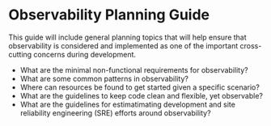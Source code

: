 # Observability Planning Guide

This guide will include general planning topics that will help ensure that observability is considered and implemented as one of the important cross-cutting concerns during development.

* What are the minimal non-functional requirements for observability?
* What are some common patterns in observability?  
* Where can resources be found to get started given a specific scenario?
* What are the guidelines to keep code clean and flexible, yet observable?
* What are the guidelines for estimatimating development and site reliability engineering (SRE) efforts around observability?
